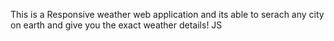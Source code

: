 This is a Responsive weather web application and its able to serach any city on earth and give you the exact weather details!
JS
